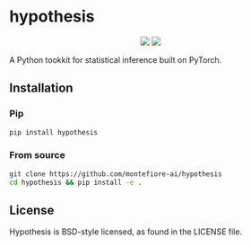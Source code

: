 # hypothesis

<p align="center">
    <img src="https://img.shields.io/badge/hypothesis-v0.0.2-blue.svg" />
    <img src="https://img.shields.io/badge/license-BSD-lightgrey.svg" />
</p>

A Python tookkit for statistical inference built on PyTorch.

## Installation

### Pip

```sh
pip install hypothesis
```

### From source

```sh
git clone https://github.com/montefiore-ai/hypothesis
cd hypothesis && pip install -e .
```

## License

Hypothesis is BSD-style licensed, as found in the LICENSE file.
